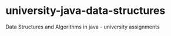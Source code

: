 # university-java-data-structures
Data Structures and Algorithms in java - university assignments   
